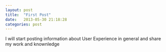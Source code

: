 ```yaml
---
layout: post
title:  "First Post"
date:   2013-05-30 21:18:28
categories: post
---
```


I will start posting information about User Experience in general and share my work and knownledge